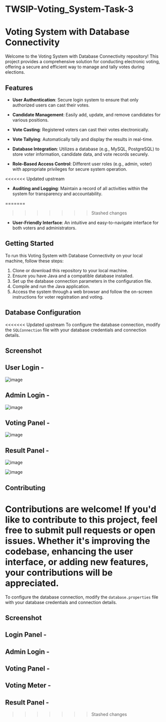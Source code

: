 # TWSIP-Voting_System-Task-3
# Voting System with Database Connectivity

Welcome to the Voting System with Database Connectivity repository! This project provides a comprehensive solution for conducting electronic voting, offering a secure and efficient way to manage and tally votes during elections.

## Features

- **User Authentication**: Secure login system to ensure that only authorized users can cast their votes.

- **Candidate Management**: Easily add, update, and remove candidates for various positions.

- **Vote Casting**: Registered voters can cast their votes electronically.

- **Vote Tallying**: Automatically tally and display the results in real-time.

- **Database Integration**: Utilizes a database (e.g., MySQL, PostgreSQL) to store voter information, candidate data, and vote records securely.

- **Role-Based Access Control**: Different user roles (e.g., admin, voter) with appropriate privileges for secure system operation.

<<<<<<< Updated upstream
- **Auditing and Logging**: Maintain a record of all activities within the system for transparency and accountability.

=======
>>>>>>> Stashed changes
- **User-Friendly Interface**: An intuitive and easy-to-navigate interface for both voters and administrators.

## Getting Started

To run this Voting System with Database Connectivity on your local machine, follow these steps:

1. Clone or download this repository to your local machine.
2. Ensure you have Java and a compatible database installed.
3. Set up the database connection parameters in the configuration file.
4. Compile and run the Java application.
5. Access the system through a web browser and follow the on-screen instructions for voter registration and voting.

## Database Configuration

<<<<<<< Updated upstream
To configure the database connection, modify the `SQLConnection` file with your database credentials and connection details.

## Screenshot

## User Login -
![image](https://github.com/KM9110/TWSIP-Voting_System-Task-3/assets/87354852/000c37fa-e401-4ca2-87fa-8e7734c178bd)

## Admin Login - 
![image](https://github.com/KM9110/TWSIP-Voting_System-Task-3/assets/87354852/c911d191-fcb7-4957-a26d-d8c6dc38d149)

## Voting Panel - 
![image](https://github.com/KM9110/TWSIP-Voting_System-Task-3/assets/87354852/90bad511-40bd-4207-9abf-e9abfac2a0e7)

## Result Panel - 
![image](https://github.com/KM9110/TWSIP-Voting_System-Task-3/assets/87354852/de4e13a1-b4ba-465b-aca1-686706fb1085)

![image](https://github.com/KM9110/TWSIP-Voting_System-Task-3/assets/87354852/37d14333-9280-4cb0-87c4-f8773f701947)


## Contributing

Contributions are welcome! If you'd like to contribute to this project, feel free to submit pull requests or open issues. Whether it's improving the codebase, enhancing the user interface, or adding new features, your contributions will be appreciated.
=======
To configure the database connection, modify the `database.properties` file with your database credentials and connection details.

## **Screenshot** 

## Login Panel - 

## Admin Login - 

## Voting Panel -

## Voting Meter -

## Result Panel -




>>>>>>> Stashed changes




